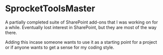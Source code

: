 SprocketToolsMaster
===================

A partially completed suite of SharePoint add-ons that I was working on for a while.  Eventually lost interest in SharePoint, but they are most of the way there.

Adding this incase someone wants to use it as a starting point for a project or if anyone wants to get a sense for my coding style.

